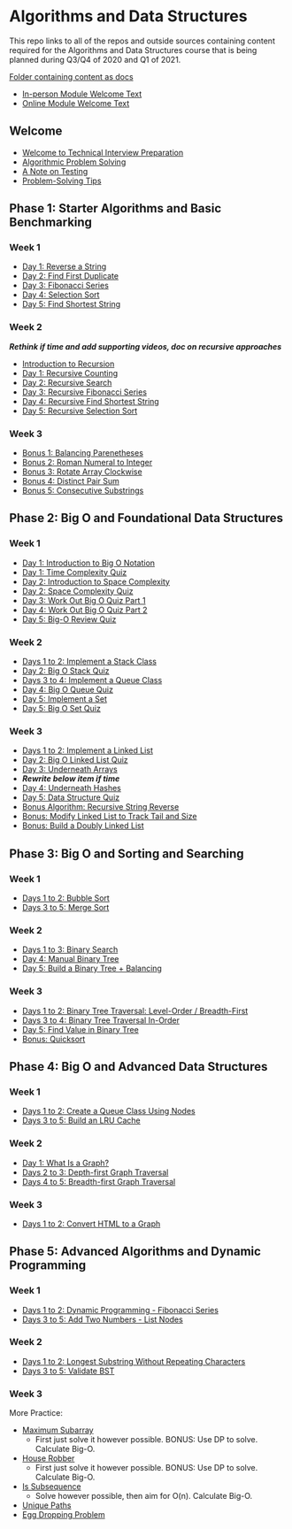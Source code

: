 # Algorithms and Data Structures

This repo links to all of the repos and outside sources containing content required for the Algorithms and Data Structures course that is being planned during Q3/Q4 of 2020 and Q1 of 2021.

[Folder containing content as docs](https://drive.google.com/drive/folders/1Ge8KhRw__6bAnX8nF77ndnX7x2dS4oBN?usp=sharing)

- [In-person Module Welcome Text](https://github.com/learn-co-curriculum/welcome-to-algorithms-and-data-structures-inperson)
- [Online Module Welcome Text](https://github.com/learn-co-curriculum/welcome-to-algorithms-and-data-structures-online)

## Welcome

- [Welcome to Technical Interview Preparation](https://github.com/learn-co-curriculum/welcome-to-technical-interview-prep)
- [Algorithmic Problem Solving](https://github.com/learn-co-curriculum/algorithmic-problem-solving)
- [A Note on Testing](https://github.com/learn-co-curriculum/note-on-testing)
- [Problem-Solving Tips](https://github.com/learn-co-curriculum/problem-solving-tips)

## Phase 1: Starter Algorithms and Basic Benchmarking

### Week 1

- [Day 1: Reverse a String](https://github.com/learn-co-curriculum/reverse-string)
- [Day 2: Find First Duplicate](https://github.com/learn-co-curriculum/find-first-duplicate)
- [Day 3: Fibonacci Series](https://github.com/learn-co-curriculum/fibonacci-series)
- [Day 4: Selection Sort](https://github.com/learn-co-curriculum/selection-sort)
- [Day 5: Find Shortest String](https://github.com/learn-co-curriculum/find-shortest-string)

### Week 2

***Rethink if time and add supporting videos, doc on recursive approaches***
- [Introduction to Recursion](https://github.com/learn-co-curriculum/introduction-to-recursion)
- [Day 1: Recursive Counting](https://github.com/learn-co-curriculum/recursive-count)
- [Day 2: Recursive Search](https://github.com/learn-co-curriculum/recursive-search)
- [Day 3: Recursive Fibonacci Series](https://github.com/learn-co-curriculum/fibonacci-recursive)
- [Day 4: Recursive Find Shortest String](https://github.com/learn-co-curriculum/find-shortest-string-recursive)
- [Day 5: Recursive Selection Sort](https://github.com/learn-co-curriculum/selection-sort-recursive)

### Week 3

- [Bonus 1: Balancing Parenetheses](https://github.com/learn-co-curriculum/balancing-parentheses)
- [Bonus 2: Roman Numeral to Integer](https://github.com/learn-co-curriculum/roman-numeral-to-integer)
- [Bonus 3: Rotate Array Clockwise](https://github.com/learn-co-curriculum/rotate-array-clockwise)
- [Bonus 4: Distinct Pair Sum](https://github.com/learn-co-curriculum/distinct-pair-sum)
- [Bonus 5: Consecutive Substrings](https://github.com/learn-co-curriculum/consecutive-substrings)

## Phase 2: Big O and Foundational Data Structures

### Week 1

- [Day 1: Introduction to Big O Notation](https://github.com/learn-co-curriculum/intro-to-big-o)
- [Day 1: Time Complexity Quiz](https://github.com/learn-co-curriculum/time-complexity-quiz)
- [Day 2: Introduction to Space Complexity](https://github.com/learn-co-curriculum/intro-to-space-complexity)
- [Day 2: Space Complexity Quiz](https://github.com/learn-co-curriculum/space-complexity-quiz)
- [Day 3: Work Out Big O Quiz Part 1](https://github.com/learn-co-curriculum/big-o-quiz-part-1)
- [Day 4: Work Out Big O Quiz Part 2](https://github.com/learn-co-curriculum/big-o-quiz-part-2)
- [Day 5: Big-O Review Quiz](https://github.com/learn-co-curriculum/big-o-review-quiz)

### Week 2

- [Days 1 to 2: Implement a Stack Class](https://github.com/learn-co-curriculum/what-is-a-stack)
- [Day 2: Big O Stack Quiz](https://github.com/learn-co-curriculum/big-o-stack-quiz)
- [Days 3 to 4: Implement a Queue Class](https://github.com/learn-co-curriculum/what-is-a-queue)
- [Day 4: Big O Queue Quiz](https://github.com/learn-co-curriculum/big-o-queue-quiz)
- [Day 5: Implement a Set](https://github.com/learn-co-curriculum/what-is-a-set)
- [Day 5: Big O Set Quiz](https://github.com/learn-co-curriculum/big-o-set-quiz)

### Week 3

- [Days 1 to 2: Implement a Linked List](https://github.com/learn-co-curriculum/what-is-a-linked-list)
- [Day 2: Big O Linked List Quiz](https://github.com/learn-co-curriculum/big-o-linked-list-quiz)
- [Day 3: Underneath Arrays](https://github.com/learn-co-curriculum/arrays-underneath)
- ***Rewrite below item if time***
- [Day 4: Underneath Hashes](https://github.com/learn-co-curriculum/hash-table)
- [Day 5: Data Structure Quiz](https://github.com/learn-co-curriculum/data-structure-quiz)
- [Bonus Algorithm: Recursive String Reverse](https://github.com/learn-co-curriculum/recursive-string-reverse)
- [Bonus: Modify Linked List to Track Tail and Size](https://github.com/learn-co-curriculum/linked-list-with-tail-and-size)
- [Bonus: Build a Doubly Linked List](https://github.com/learn-co-curriculum/doubly-linked-list)

## Phase 3: Big O and Sorting and Searching

### Week 1

- [Days 1 to 2: Bubble Sort](https://github.com/learn-co-curriculum/bubble-sort)
- [Days 3 to 5: Merge Sort](https://github.com/learn-co-curriculum/merge-sort)

### Week 2

- [Days 1 to 3: Binary Search](https://github.com/learn-co-curriculum/binary-search)
- [Day 4: Manual Binary Tree](https://github.com/learn-co-curriculum/binary-search-tree-manual)
- [Day 5: Build a Binary Tree + Balancing](https://github.com/learn-co-curriculum/balanced-binary-tree)

### Week 3

- [Days 1 to 2: Binary Tree Traversal: Level-Order / Breadth-First](https://github.com/learn-co-curriculum/level-order-tree-traversal)
- [Days 3 to 4: Binary Tree Traversal In-Order](https://github.com/learn-co-curriculum/tree-traversal-inorder)
- [Day 5: Find Value in Binary Tree](https://github.com/learn-co-curriculum/find-value-binary-tree)
- [Bonus: Quicksort](https://github.com/learn-co-curriculum/quicksort)

## Phase 4: Big O and Advanced Data Structures

### Week 1

- [Days 1 to 2: Create a Queue Class Using Nodes](https://github.com/learn-co-curriculum/queue-with-nodes)
- [Days 3 to 5: Build an LRU Cache](https://github.com/learn-co-curriculum/lru-cache)

### Week 2

- [Day 1: What Is a Graph?](https://github.com/learn-co-curriculum/what-is-a-graph)
- [Days 2 to 3: Depth-first Graph Traversal](https://github.com/learn-co-curriculum/graph-dfs)
- [Days 4 to 5: Breadth-first Graph Traversal](https://github.com/learn-co-curriculum/find_distance)

### Week 3

- [Days 1 to 2: Convert HTML to a Graph](https://github.com/learn-co-curriculum/table-to-graph)

## Phase 5: Advanced Algorithms and Dynamic Programming

### Week 1

- [Days 1 to 2: Dynamic Programming - Fibonacci Series](https://github.com/learn-co-curriculum/dynamic-programming)
- [Days 3 to 5: Add Two Numbers - List Nodes](https://github.com/learn-co-curriculum/Add-Two-Numbers-List-Nodes)

### Week 2

- [Days 1 to 2: Longest Substring Without Repeating Characters](https://github.com/learn-co-curriculum/Longest-Substring-Without-Repeating-Characters)
- [Days 3 to 5: Validate BST](https://github.com/learn-co-curriculum/Validate-BST)

### Week 3

More Practice:
- [Maximum Subarray](https://leetcode.com/problems/maximum-subarray/)
  - First just solve it however possible. BONUS: Use DP to solve. Calculate Big-O.
- [House Robber](https://leetcode.com/problems/house-robber/)
  - First just solve it however possible. BONUS: Use DP to solve. Calculate Big-O.
- [Is Subsequence](https://leetcode.com/problems/is-subsequence/) 
  - Solve however possible, then aim for O(n). Calculate Big-O.
- [Unique Paths](https://leetcode.com/problems/unique-paths-iii/)
- [Egg Dropping Problem](https://leetcode.com/problems/super-egg-drop/)
